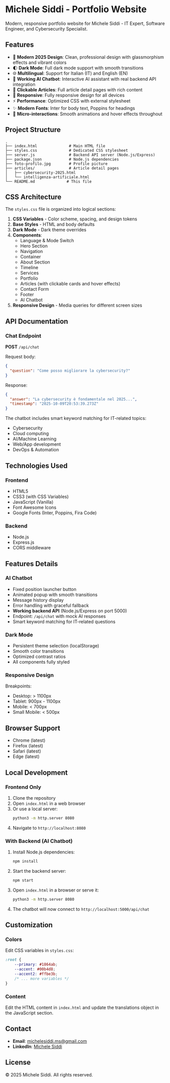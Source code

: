 # Michele Siddi - Portfolio Website

Modern, responsive portfolio website for Michele Siddi - IT Expert, Software Engineer, and Cybersecurity Specialist.

## Features

- 🎨 **Modern 2025 Design**: Clean, professional design with glassmorphism effects and vibrant colors
- 🌓 **Dark Mode**: Full dark mode support with smooth transitions
- 🌐 **Multilingual**: Support for Italian (IT) and English (EN)
- 🤖 **Working AI Chatbot**: Interactive AI assistant with real backend API integration
- 📄 **Clickable Articles**: Full article detail pages with rich content
- 📱 **Responsive**: Fully responsive design for all devices
- ⚡ **Performance**: Optimized CSS with external stylesheet
- ✨ **Modern Fonts**: Inter for body text, Poppins for headings
- 🎯 **Micro-interactions**: Smooth animations and hover effects throughout

## Project Structure

```
.
├── index.html              # Main HTML file
├── styles.css              # Dedicated CSS stylesheet
├── server.js               # Backend API server (Node.js/Express)
├── package.json            # Node.js dependencies
├── foto-profilo.jpg        # Profile picture
├── articles/               # Article detail pages
│   ├── cybersecurity-2025.html
│   └── intelligenza-artificiale.html
└── README.md              # This file
```

## CSS Architecture

The `styles.css` file is organized into logical sections:

1. **CSS Variables** - Color scheme, spacing, and design tokens
2. **Base Styles** - HTML and body defaults
3. **Dark Mode** - Dark theme overrides
4. **Components**:
   - Language & Mode Switch
   - Hero Section
   - Navigation
   - Container
   - About Section
   - Timeline
   - Services
   - Portfolio
   - Articles (with clickable cards and hover effects)
   - Contact Form
   - Footer
   - AI Chatbot
5. **Responsive Design** - Media queries for different screen sizes

## API Documentation

### Chat Endpoint

**POST** `/api/chat`

Request body:
```json
{
  "question": "Come posso migliorare la cybersecurity?"
}
```

Response:
```json
{
  "answer": "La cybersecurity è fondamentale nel 2025...",
  "timestamp": "2025-10-09T20:53:39.273Z"
}
```

The chatbot includes smart keyword matching for IT-related topics:
- Cybersecurity
- Cloud computing
- AI/Machine Learning
- Web/App development
- DevOps & Automation

## Technologies Used

### Frontend
- HTML5
- CSS3 (with CSS Variables)
- JavaScript (Vanilla)
- Font Awesome Icons
- Google Fonts (Inter, Poppins, Fira Code)

### Backend
- Node.js
- Express.js
- CORS middleware

## Features Details

### AI Chatbot
- Fixed position launcher button
- Animated popup with smooth transitions
- Message history display
- Error handling with graceful fallback
- **Working backend API** (Node.js/Express on port 5000)
- Endpoint: `/api/chat` with mock AI responses
- Smart keyword matching for IT-related questions

### Dark Mode
- Persistent theme selection (localStorage)
- Smooth color transitions
- Optimized contrast ratios
- All components fully styled

### Responsive Design
Breakpoints:
- Desktop: > 1100px
- Tablet: 900px - 1100px
- Mobile: < 700px
- Small Mobile: < 500px

## Browser Support

- Chrome (latest)
- Firefox (latest)
- Safari (latest)
- Edge (latest)

## Local Development

### Frontend Only
1. Clone the repository
2. Open `index.html` in a web browser
3. Or use a local server:
   ```bash
   python3 -m http.server 8080
   ```
4. Navigate to `http://localhost:8080`

### With Backend (AI Chatbot)
1. Install Node.js dependencies:
   ```bash
   npm install
   ```
2. Start the backend server:
   ```bash
   npm start
   ```
3. Open `index.html` in a browser or serve it:
   ```bash
   python3 -m http.server 8080
   ```
4. The chatbot will now connect to `http://localhost:5000/api/chat`

## Customization

### Colors
Edit CSS variables in `styles.css`:
```css
:root {
    --primary: #1864ab;
    --accent: #00b4d8;
    --accent2: #ffbe3b;
    /* ... more variables */
}
```

### Content
Edit the HTML content in `index.html` and update the translations object in the JavaScript section.

## Contact

- **Email**: michelesiddi.ms@gmail.com
- **LinkedIn**: [Michele Siddi](https://www.linkedin.com/in/michele-siddi-776172131/)

## License

© 2025 Michele Siddi. All rights reserved.
